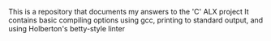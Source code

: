 This is a repository that documents my answers to the 'C' ALX project
It contains basic compiling options using gcc, printing to standard output, and using Holberton's betty-style linter
